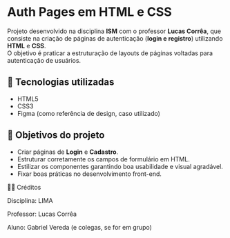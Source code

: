 # Auth Pages em HTML e CSS

Projeto desenvolvido na disciplina **ISM** com o professor **Lucas Corrêa**, que consiste na criação de páginas de autenticação (**login e registro**) utilizando **HTML** e **CSS**.  
O objetivo é praticar a estruturação de layouts de páginas voltadas para autenticação de usuários.

## 📌 Tecnologias utilizadas
- HTML5  
- CSS3  
- Figma (como referência de design, caso utilizado)

## 🎯 Objetivos do projeto
- Criar páginas de **Login** e **Cadastro**.  
- Estruturar corretamente os campos de formulário em HTML.  
- Estilizar os componentes garantindo boa usabilidade e visual agradável.  
- Fixar boas práticas no desenvolvimento front-end.  

👨‍🏫 Créditos

Disciplina: LIMA

Professor: Lucas Corrêa

Aluno: Gabriel Vereda (e colegas, se for em grupo)
